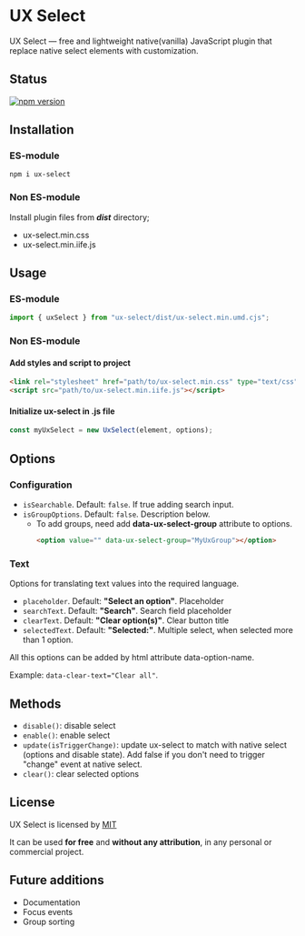 # UX Select

UX Select — free and lightweight native(vanilla) JavaScript plugin that replace native select elements with customization.

## Status
[![npm version](https://img.shields.io/npm/v/ux-select?logo=npm&logoColor=fff)](https://www.npmjs.com/package/ux-select)

## Installation

### ES-module

```shell
npm i ux-select
```

### Non ES-module

Install plugin files from **_dist_** directory;

- ux-select.min.css
- ux-select.min.iife.js

## Usage

### ES-module

```javascript
import { uxSelect } from "ux-select/dist/ux-select.min.umd.cjs";
```

### Non ES-module

#### Add styles and script to project

```html
<link rel="stylesheet" href="path/to/ux-select.min.css" type="text/css" />
<script src="path/to/ux-select.min.iife.js"></script>
```

#### Initialize ux-select in .js file

```javascript
const myUxSelect = new UxSelect(element, options);
```

## Options

### Configuration

- `isSearchable`. Default: `false`. If true adding search input.
- `isGroupOptions`. Default: `false`. Description below.
  - To add groups, need add **data-ux-select-group** attribute to options.
    ```html
    <option value="" data-ux-select-group="MyUxGroup"></option>
    ```

### Text

Options for translating text values into the required language.

- `placeholder`. Default: **"Select an option"**. Placeholder
- `searchText`. Default: **"Search"**. Search field placeholder
- `clearText`. Default: **"Clear option(s)"**. Clear button title
- `selectedText`. Default: **"Selected:"**. Multiple select, when selected more than 1 option.

All this options can be added by html attribute data-option-name.

Example: `data-clear-text="Clear all"`.

## Methods

- `disable()`: disable select
- `enable()`: enable select
- `update(isTriggerChange)`: update ux-select to match with native select (options and disable state). Add false if you
  don't need to trigger "change" event at native select.
- `clear()`: clear selected options

## License

UX Select is licensed by [MIT](https://choosealicense.com/licenses/mit/)

It can be used **for free** and **without any attribution**, in any personal or commercial project.

## Future additions

- Documentation
- Focus events
- Group sorting
